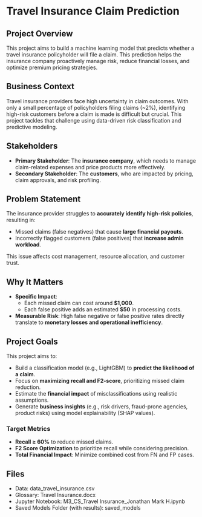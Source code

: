 # Travel Insurance Claim Prediction

## Project Overview

This project aims to build a machine learning model that predicts whether a travel insurance policyholder will file a claim. This prediction helps the insurance company proactively manage risk, reduce financial losses, and optimize premium pricing strategies.

## Business Context

Travel insurance providers face high uncertainty in claim outcomes. With only a small percentage of policyholders filing claims (~2%), identifying high-risk customers before a claim is made is difficult but crucial. This project tackles that challenge using data-driven risk classification and predictive modeling.

## Stakeholders

- **Primary Stakeholder**: The **insurance company**, which needs to manage claim-related expenses and price products more effectively.
- **Secondary Stakeholder**: The **customers**, who are impacted by pricing, claim approvals, and risk profiling.

## Problem Statement

The insurance provider struggles to **accurately identify high-risk policies**, resulting in:
- Missed claims (false negatives) that cause **large financial payouts**.
- Incorrectly flagged customers (false positives) that **increase admin workload**.

This issue affects cost management, resource allocation, and customer trust.

## Why It Matters

- **Specific Impact**:
  - Each missed claim can cost around **$1,000**.
  - Each false positive adds an estimated **$50** in processing costs.
- **Measurable Risk**: High false negative or false positive rates directly translate to **monetary losses and operational inefficiency**.

## Project Goals

This project aims to:
- Build a classification model (e.g., LightGBM) to **predict the likelihood of a claim**.
- Focus on **maximizing recall and F2-score**, prioritizing missed claim reduction.
- Estimate the **financial impact** of misclassifications using realistic assumptions.
- Generate **business insights** (e.g., risk drivers, fraud-prone agencies, product risks) using model explainability (SHAP values).

### Target Metrics
- **Recall ≥ 60%** to reduce missed claims.
- **F2 Score Optimization** to prioritize recall while considering precision.
- **Total Financial Impact**: Minimize combined cost from FN and FP cases.

## Files
- Data: data_travel_insurance.csv
- Glossary: Travel Insurance.docx
- Jupyter Notebook: M3_CS_Travel Insurance_Jonathan Mark H.ipynb
- Saved Models Folder (with results): saved_models


